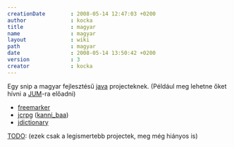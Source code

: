 ```yaml
---
creationDate        : 2008-05-14 12:47:03 +0200 
author              : kocka 
title               : magyar 
name                : magyar 
layout              : wiki 
path                : magyar 
date                : 2008-05-14 13:50:42 +0200 
version             : 3 
creator             : kocka 
---
```

Egy snip a magyar fejlesztésű [java](java.html) projecteknek. (Például meg lehetne őket hívni a [JUM](Missing.html)-ra előadni)

*   [freemarker](FreeMarker.html)
*   [jcrpg](jcrpg.html) ([kanni_baa](kanni_baa.html))
*   [jdictionary](jDictionary.html)

[TODO](TODO.html): (ezek csak a legismertebb projectek, meg még hiányos is)
